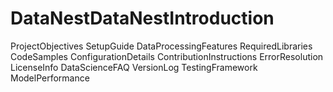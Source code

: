 # DataNestDataNestIntroduction
ProjectObjectives
SetupGuide
DataProcessingFeatures
RequiredLibraries
CodeSamples
ConfigurationDetails
ContributionInstructions
ErrorResolution
LicenseInfo
DataScienceFAQ
VersionLog
TestingFramework
ModelPerformance
